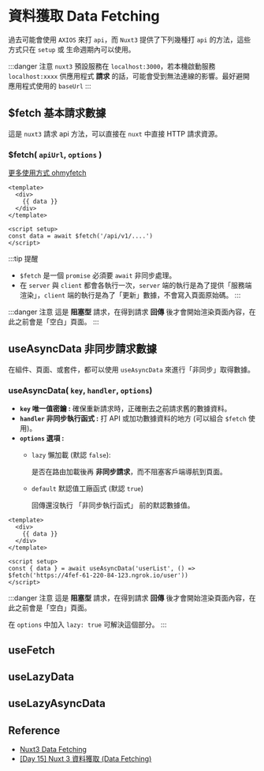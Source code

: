 # 資料獲取 Data Fetching
過去可能會使用 `AXIOS` 來打 `api`，而 `Nuxt3` 提供了下列幾種打 `api` 的方法，這些方式只在 `setup` 或 生命週期內可以使用。

:::danger 注意
`nuxt3` 預設服務在 `localhost:3000`，若本機啟動服務 `localhost:xxxx` 供應用程式 **請求** 的話，可能會受到無法連線的影響。最好避開應用程式使用的 `baseUrl`
:::

## $fetch 基本請求數據
這是 `nuxt3` 請求 api 方法，可以直接在 `nuxt` 中直接 HTTP 請求資源。

### $fetch( `apiUrl`, `options` )
[更多使用方式 ohmyfetch](https://github.com/unjs/ofetch)

```vue {8}
<template>
  <div>
    {{ data }}
  </div>
</template>

<script setup>
const data = await $fetch('/api/v1/....')
</script>
```

:::tip 提醒
- `$fetch` 是一個 `promise` 必須要 `await` 非同步處理。
- 在 `server` 與 `client` 都會各執行一次，`server` 端的執行是為了提供「服務端渲染」，`client` 端的執行是為了「更新」數據，不會寫入頁面原始碼。
:::

:::danger 注意
這是 **阻塞型** 請求，在得到請求 **回傳** 後才會開始渲染頁面內容，在此之前會是「空白」頁面。
:::

## useAsyncData 非同步請求數據
在組件、頁面、或套件，都可以使用 `useAsyncData` 來進行「非同步」取得數據。

### useAsyncData( `key`, `handler`, `options`)
- **`key` 唯一值密鑰 :** 確保重新請求時，正確刪去之前請求舊的數據資料。
- **`handler` 非同步執行函式 :** 打 API 或加功數據資料的地方 (可以組合 `$fetch` 使用)。
- **`options` 選項 :** 
  - `lazy` 懶加載 (默認 `false`):

    是否在路由加載後再 **非同步請求**，而不阻塞客戶端導航到頁面。

  - `default` 默認值工廠函式 (默認 `true`)

    回傳還沒執行 「非同步執行函式」 前的默認數據值。


```vue {8}
<template>
  <div>
    {{ data }}
  </div>
</template>

<script setup>
const { data } = await useAsyncData('userList', () => $fetch('https://4fef-61-220-84-123.ngrok.io/user'))
</script>
```


:::danger 注意
這是 **阻塞型** 請求，在得到請求 **回傳** 後才會開始渲染頁面內容，在此之前會是「空白」頁面。

在 `options` 中加入 `lazy: true` 可解決這個部分。
:::

## useFetch


## useLazyData


## useLazyAsyncData

## Reference
- [Nuxt3 Data Fetching](https://nuxt.com/docs/getting-started/data-fetching)
- [[Day 15] Nuxt 3 資料獲取 (Data Fetching)](https://ithelp.ithome.com.tw/articles/10301876)